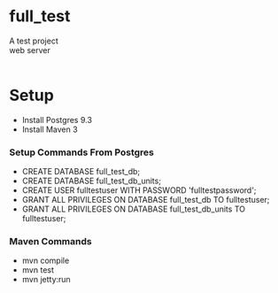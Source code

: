 # full_test

A test project</br>
web server</br></br>

<h1>Setup</h1>

<ul>
	<li>Install Postgres 9.3</li>
	<li>Install Maven 3</li>
</ul>
<h3>Setup Commands From Postgres</h3>
<ul>
	<li>CREATE DATABASE full_test_db;</li>
	<li>CREATE DATABASE full_test_db_units;</li>
	<li>CREATE USER fulltestuser WITH PASSWORD 'fulltestpassword';</li>
	<li>GRANT ALL PRIVILEGES ON DATABASE full_test_db TO fulltestuser;</li>
	<li>GRANT ALL PRIVILEGES ON DATABASE full_test_db_units TO fulltestuser;</li>
</ul>
<h3>Maven Commands</h3>
<ul>
	<li>mvn compile</li>
	<li>mvn test</li>
	<li>mvn jetty:run</li>
</ul>